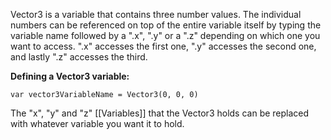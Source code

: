 Vector3 is a variable that contains three number values. The individual numbers can be referenced on top of the entire variable itself by typing the variable name followed by a ".x", ".y" or a ".z" depending on which one you want to access. ".x" accesses the first one, ".y" accesses the second one, and lastly ".z" accesses the third.

**Defining a Vector3 variable:**
```
var vector3VariableName = Vector3(0, 0, 0)
```
The "x", "y" and "z" [[Variables]] that the Vector3 holds can be replaced with whatever variable you want it to hold.